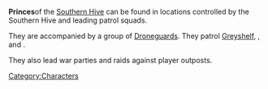 **Princes**of the [Southern Hive](03%20-%20Projects%20&%20Wikis/Kenshi/Kenshi%20Wiki/Kenshi%20Wiki%20Template/Southern_Hive.md "wikilink") can be found
in locations controlled by the Southern Hive and leading patrol squads.

They are accompanied by a group of [Droneguards](Droneguard.md "wikilink").
They patrol [Greyshelf](Greyshelf.md "wikilink"), [](Royal_Valley.md), and [](Stobe's_Gamble.md).

They also lead war parties and raids against player outposts.

[Category:Characters](Category:Characters "wikilink")